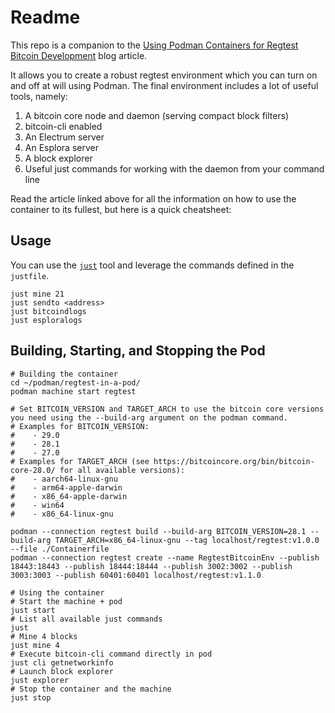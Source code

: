 # Readme
This repo is a companion to the [Using Podman Containers for Regtest Bitcoin Development](https://thunderbiscuit.com/posts/podman-bitcoin/) blog article.

It allows you to create a robust regtest environment which you can turn on and off at will using Podman. The final environment includes a lot of useful tools, namely:
1. A bitcoin core node and daemon (serving compact block filters)
2. bitcoin-cli enabled
3. An Electrum server
4. An Esplora server
5. A block explorer
6. Useful just commands for working with the daemon from your command line

Read the article linked above for all the information on how to use the container to its fullest, but here is a quick cheatsheet:

## Usage
You can use the [`just`](https://github.com/casey/just) tool and leverage the commands defined in the `justfile`.

```shell
just mine 21
just sendto <address>
just bitcoindlogs
just esploralogs
```

## Building, Starting, and Stopping the Pod
```shell
# Building the container
cd ~/podman/regtest-in-a-pod/
podman machine start regtest

# Set BITCOIN_VERSION and TARGET_ARCH to use the bitcoin core versions you need using the --build-arg argument on the podman command.
# Examples for BITCOIN_VERSION:
#    - 29.0
#    - 28.1
#    - 27.0
# Examples for TARGET_ARCH (see https://bitcoincore.org/bin/bitcoin-core-28.0/ for all available versions):
#    - aarch64-linux-gnu
#    - arm64-apple-darwin
#    - x86_64-apple-darwin
#    - win64
#    - x86_64-linux-gnu

podman --connection regtest build --build-arg BITCOIN_VERSION=28.1 --build-arg TARGET_ARCH=x86_64-linux-gnu --tag localhost/regtest:v1.0.0 --file ./Containerfile
podman --connection regtest create --name RegtestBitcoinEnv --publish 18443:18443 --publish 18444:18444 --publish 3002:3002 --publish 3003:3003 --publish 60401:60401 localhost/regtest:v1.1.0

# Using the container
# Start the machine + pod
just start
# List all available just commands
just
# Mine 4 blocks
just mine 4
# Execute bitcoin-cli command directly in pod
just cli getnetworkinfo
# Launch block explorer
just explorer
# Stop the container and the machine
just stop
```

